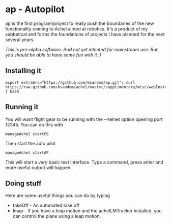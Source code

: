 # ap - Autopilot

ap is the first program/project to really push the boundaries of the new functionality coming to Achel aimed at robotics. It's a product of my sabbatical and forms the foundations of projects I have planned for the next several years.

*This is pre-alpha software. And not yet intented for mainstream use. But you should be able to have some fun with it :)*

## Installing it

    export extraSrc="https://github.com/ksandom/ap.git"; curl https://raw.github.com/ksandom/achel/master/supplimentary/misc/webInstall | bash

## Running it

You will want flight gear to be running with the --telnet option opening port 12345. You can do this with

    manageAchel startFG

Then start the auto pilot

    manageAchel startAP

This will start a *very* basic text interface. Type a command, press enter and more useful output will happen.

## Doing stuff

Here are some useful things you can do by typing

* takeOff - An automated take off
* lmap - If you have a leap motion and the achelLMTracker installed, you can control the plane using a leap motion.


